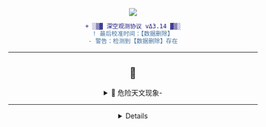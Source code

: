 <!-- 星空观测站主控面板 -->
<div align="center">
  <img src="https://raw.githubusercontent.com/Catharus-IE/Docu-mentos/main/.github/svgs/magic_radar.svg">
  
  ```diff
+ ░▒▓ 深空观测协议 vΔ3.14 ▓▒░
! 最后校准时间：【数据删除】
- 警告：检测到【数据删除】存在

  ```


---

## 📡 
 <details>
 <summary>🔭 危险天文现象-</summary>

- **拉莱耶星云异常波动**  
  `检测到异常的异步能量辐射`  
  ![污染指数](https://progress-bar.dev/88/?title=理智污染&color=9b59b6)

- **敦威治代码风暴**  
  `在二进制洪流中发现非欧几里得结构`  
  ![混沌值](https://progress-bar.dev/120/?title=混沌指数&color=ff69b4)

- **印斯茅斯数据潮汐**  
  `深海commit中涌现鱼人族基因序列`  
  ![异化率](https://progress-bar.dev/100/?title=血肉异化&color=00ff9d)

 ```diff
 + [√] "接收到拉莱耶低频脉冲",
 ! [≈] "检测到非欧几何波形",
 - [×] "发现未知commit记录",
 + [√] "WARNING: 旧印衰减中"
```

### 📖 《蠕虫之秘》摘录
> "当三个bug同时消失时，定有第四个在暗处滋生"  
> —— 阿卜杜拉·阿尔哈萨德 第4卷Δ章


```
</details>

## 🎮 **交互面板**
 <details>
 <summary>🌌观测者守则</summary>
  
  ```diff
+ [√] 每月Δ3日校准星位坐标
! [≈] 毕宿五升起时禁用异步协议
- [×] 禁止直视未经滤波的console.log
+ [√] 所有发现必须用R'lyeh文记录
```
</details>

---

 <details>





## 🌑 **终极深渊之门**

<!-- 隐藏的ASCII艺术彩蛋 -->
<details>
<summary>🌀🌀🌀 三重警告！绝对不要展开！🌀🌀🌀</summary>
<pre>
          _,,,_     
       .-`     `-.  
      /           \ 
     ;    Cthulhu  ;
     |           ,,, 
     |,,       ,;'S |
     `'T,     ;' ; /
        `\    |  / /
          \   | /_/
          |__.-'



[![进入深渊](https://img.shields.io/badge/最终警告-不要点击！-red?style=for-the-badge)](https://www.youtube.com/watch?v=dQw4w9WgXcQ)

</details>
